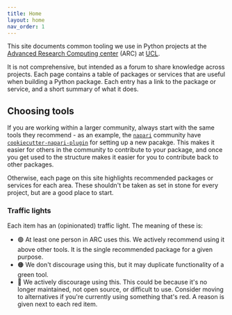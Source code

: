 ```yaml
---
title: Home
layout: home
nav_order: 1
---
```


This site documents common tooling we use in Python projects at the [Advanced Research Computing center](https://www.ucl.ac.uk/arc/) (ARC) at [UCL](https://www.ucl.ac.uk).

It is not comprehensive, but intended as a forum to share knowledge across projects.
Each page contains a table of packages or services that are useful when building a Python package.
Each entry has a link to the package or service, and a short summary of what it does.

## Choosing tools
If you are working within a larger community, always start with the same tools they recommend - as an example, the [`napari`](https://napari.org/) community have  [`cookiecutter-napari-plugin`](https://github.com/napari/cookiecutter-napari-plugin) for setting up a new pacakge.
This makes it easier for others in the community to contribute to your package, and once you get used to the structure makes it easier for you to contribute back to other packages.

Otherwise, each page on this site highlights recommended packages or services for each area.
These shouldn't be taken as set in stone for every project, but are a good place to start.

### Traffic lights
Each item has an (opinionated) traffic light. The meaning of these is:
- 🟢 At least one person in ARC uses this. We actively recommend using it above other tools. It is the single recommended package for a given purpose.
- 🟠 We don't discourage using this, but it may duplicate functionality of a green tool.
- 🔴 We actively discourage using this. This could be because it's no longer maintained, not open source, or difficult to use. Consider moving to alternatives if you're currently using something that's red. A reason is given next to each red item.
